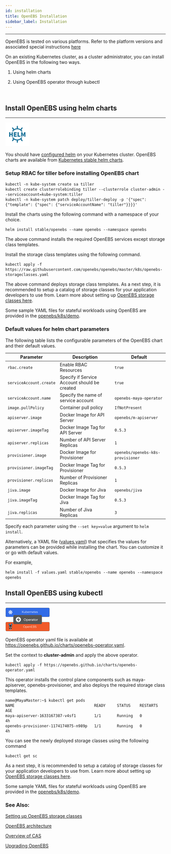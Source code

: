 ```yaml
---
id: installation
title: OpenEBS Installation
sidebar_label: Installation
---
```


------

OpenEBS is tested on various platforms. Refer to the platform versions and associated special instructions [here](/docs/next/supportedplatforms.html)



On an existing Kubernetes cluster, as a cluster administrator, you can install OpenEBS in the following two ways.

1. Using helm charts

2. Using OpenEBS operator through kubectl  

   ​


<a name="helm"></a>



## Install OpenEBS using helm charts

------

![Installing OpenEBS using helm ](/docs/assets/helm.png)

You should have [configured helm](https://docs.helm.sh/using_helm/#quickstart-guide) on your Kubernetes cluster. OpenEBS charts are available from [Kubernetes stable helm charts](https://github.com/kubernetes/charts/tree/master/stable).  

### Setup RBAC for tiller before installing OpenEBS chart

```
kubectl -n kube-system create sa tiller
kubectl create clusterrolebinding tiller --clusterrole cluster-admin --serviceaccount=kube-system:tiller
kubectl -n kube-system patch deploy/tiller-deploy -p '{"spec": {"template": {"spec": {"serviceAccountName": "tiller"}}}}'
```



Install the charts using the following command with a namespace of your choice.

```
helm install stable/openebs --name openebs --namespace openebs
```



The above command installs the required OpenEBS services except storage class templates. 

Install the storage class templates using the following command.

```
kubectl apply -f https://raw.githubusercontent.com/openebs/openebs/master/k8s/openebs-storageclasses.yaml
```



The above command deploys storage class templates.  As a next step, it is recommended to setup a catalog of storage classes for your application developers to use from. Learn more about setting up [OpenEBS storage classes here](/docs/next/setupstorageclasses.html).

Some sample YAML files for stateful workloads using OpenEBS are provided in the [openebs/k8s/demo](https://github.com/openebs/openebs/tree/master/k8s/demo).

### Default values for helm chart parameters

The following table lists the configurable parameters of the OpenEBS chart and their default values.

| Parameter                            | Description                                   | Default                           |
| ------------------------------------ | --------------------------------------------- | --------------------------------- |
| `rbac.create`                        | Enable RBAC Resources                         | `true`                            |
| `serviceAccount.create`              | Specify if Service Account should be created  | `true`                            |
| `serviceAccount.name`                | Specify the name of service account           | `openebs-maya-operator`           |
| `image.pullPolicy`                   | Container pull policy                         | `IfNotPresent`                    |
| `apiserver.image`                    | Docker Image for API Server                   | `openebs/m-apiserver`             |
| `apiserver.imageTag`                 | Docker Image Tag for API Server               | `0.5.3`                           |
| `apiserver.replicas`                 | Number of API Server Replicas                 | `1`                               |
| `provisioner.image`                  | Docker Image for Provisioner                  | `openebs/openebs-k8s-provisioner` |
| `provisioner.imageTag`               | Docker Image Tag for Provisioner              | `0.5.3`                           |
| `provisioner.replicas`               | Number of Provisioner Replicas                | `1`                               |
| `jiva.image`                         | Docker Image for Jiva                         | `openebs/jiva`                    |
| `jiva.imageTag`                      | Docker Image Tag for Jiva                     | `0.5.3`                           |
| `jiva.replicas`                      | Number of Jiva Replicas                       | `3`                               |

Specify each parameter using the `--set key=value` argument to `helm install`.

Alternatively, a YAML file ([values.yaml](https://github.com/openebs/openebs/blob/master/k8s/charts/openebs/values.yaml)) that specifies the values for parameters can be provided while installing the chart. You can customize it or go with default values.

For example,

```
helm install -f values.yaml stable/openebs --name openebs --namespace openebs
```



## Install OpenEBS using kubectl

------

![Installing OpenEBS with Operator](/docs/assets/operator.png)

OpenEBS operator yaml file is available at https://openebs.github.io/charts/openebs-operator.yaml. 



Set the context to **cluster-admin** and apply the above operator.



```
kubectl apply -f https://openebs.github.io/charts/openebs-operator.yaml
```



This operator installs the control plane components such as maya-apiserver, openebs-provisioner, and also deploys the required storage class templates.

```
name@MayaMaster:~$ kubectl get pods
NAME                                   READY     STATUS    RESTARTS   AGE
maya-apiserver-1633167387-v4sf1        1/1       Running   0          4h
openebs-provisioner-1174174075-n989p   1/1       Running   0          4h
```

You can see the newly deployed storage classes using the following command

```
kubectl get sc
```

As a next step, it is recommended to setup a catalog of storage classes for your application developers to use from. Learn more about setting up [OpenEBS storage classes here](/docs/next/setupstorageclasses.html).

Some sample YAML files for stateful workloads using OpenEBS are provided in the [openebs/k8s/demo](https://docs.openebs.io/docs/openebs/k8s/demo).

### See Also:

[Setting up OpenEBS storage classes](/docs/next/setupstorageclasses.html)

[OpenEBS architecture](/docs/next/architecture.html)

[Overview of CAS](/docs/next/conceptscas.html)

[Upgrading OpenEBS](/docs/next/upgrade.html)

 <!-- Hotjar Tracking Code for https://docs.openebs.io -->


<script>
   (function(h,o,t,j,a,r){
       h.hj=h.hj||function(){(h.hj.q=h.hj.q||[]).push(arguments)};
       h._hjSettings={hjid:785693,hjsv:6};
       a=o.getElementsByTagName('head')[0];
       r=o.createElement('script');r.async=1;
       r.src=t+h._hjSettings.hjid+j+h._hjSettings.hjsv;
       a.appendChild(r);
   })(window,document,'https://static.hotjar.com/c/hotjar-','.js?sv=');
</script>

